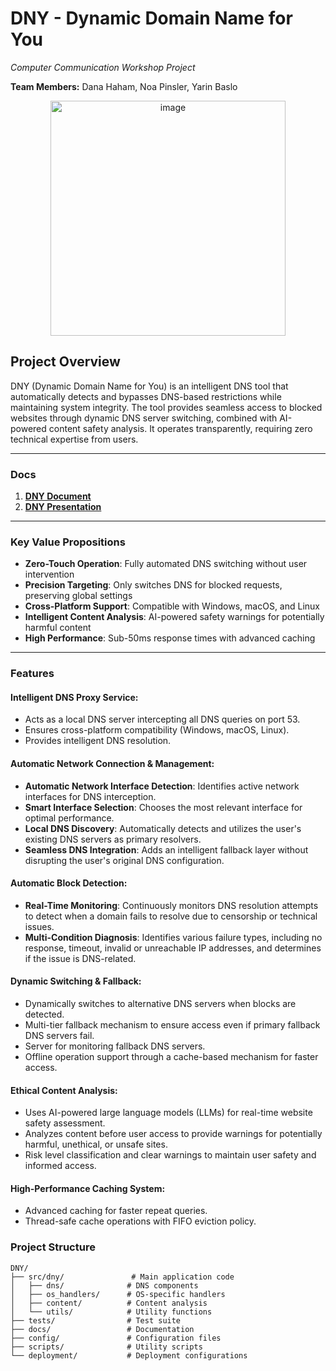 # DNY - Dynamic Domain Name for You
*Computer Communication Workshop Project*

**Team Members:** Dana Haham, Noa Pinsler, Yarin Baslo

<div align="center">
<img width="376" alt="image" src="https://github.com/user-attachments/assets/16a7372c-19f0-4672-8989-763b15231429" />
</div>


## Project Overview

DNY (Dynamic Domain Name for You) is an intelligent DNS tool that automatically detects and bypasses DNS-based restrictions while maintaining system integrity. The tool provides seamless access to blocked websites through dynamic DNS server switching, combined with AI-powered content safety analysis. It operates transparently, requiring zero technical expertise from users.

---

### Docs

1. **[DNY Document](https://docs.google.com/document/d/1vMAOhPR4wX_nsEkNH9xgcRl6WmOqgszwer-hzn650JI/edit?usp=sharing)**
2. **[DNY Presentation](https://docs.google.com/presentation/d/1F_DLSVZwVGa7_q-rMZ16-xAPTyNCNhhdnK-z_AWPuOM/edit?usp=sharing)**

---

### Key Value Propositions
- **Zero-Touch Operation**: Fully automated DNS switching without user intervention
- **Precision Targeting**: Only switches DNS for blocked requests, preserving global settings
- **Cross-Platform Support**: Compatible with Windows, macOS, and Linux
- **Intelligent Content Analysis**: AI-powered safety warnings for potentially harmful content
- **High Performance**: Sub-50ms response times with advanced caching

---

### Features

#### Intelligent DNS Proxy Service:
- Acts as a local DNS server intercepting all DNS queries on port 53.
- Ensures cross-platform compatibility (Windows, macOS, Linux).
- Provides intelligent DNS resolution.

#### Automatic Network Connection & Management:
- **Automatic Network Interface Detection**: Identifies active network interfaces for DNS interception.
- **Smart Interface Selection**: Chooses the most relevant interface for optimal performance.
- **Local DNS Discovery**: Automatically detects and utilizes the user's existing DNS servers as primary resolvers.
- **Seamless DNS Integration**: Adds an intelligent fallback layer without disrupting the user's original DNS configuration.

#### Automatic Block Detection:
- **Real-Time Monitoring**: Continuously monitors DNS resolution attempts to detect when a domain fails to resolve due to censorship or technical issues.
- **Multi-Condition Diagnosis**: Identifies various failure types, including no response, timeout, invalid or unreachable IP addresses, and determines if the issue is DNS-related.

#### Dynamic Switching & Fallback:
- Dynamically switches to alternative DNS servers when blocks are detected.
- Multi-tier fallback mechanism to ensure access even if primary fallback DNS servers fail.
- Server for monitoring fallback DNS servers.
- Offline operation support through a cache-based mechanism for faster access.

#### Ethical Content Analysis:
- Uses AI-powered large language models (LLMs) for real-time website safety assessment.
- Analyzes content before user access to provide warnings for potentially harmful, unethical, or unsafe sites.
- Risk level classification and clear warnings to maintain user safety and informed access.

#### High-Performance Caching System:
- Advanced caching for faster repeat queries.
- Thread-safe cache operations with FIFO eviction policy.

### Project Structure
```
DNY/
├── src/dny/               # Main application code
│   ├── dns/              # DNS components
│   ├── os_handlers/      # OS-specific handlers
│   ├── content/          # Content analysis
│   └── utils/            # Utility functions
├── tests/                # Test suite
├── docs/                 # Documentation
├── config/               # Configuration files
├── scripts/              # Utility scripts
└── deployment/           # Deployment configurations
```
